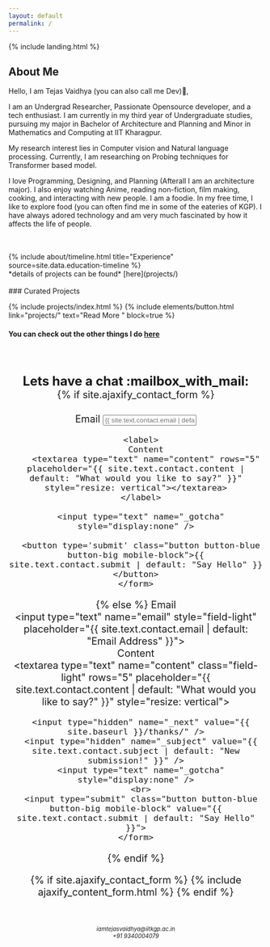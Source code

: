 ```yaml
---
layout: default
permalink: /
---
```

{% include landing.html %}

## **About Me**

Hello, I am Tejas Vaidhya (you can also call me Dev):wave:,

 I am an Undergrad Researcher, Passionate Opensource developer, and a tech enthusiast. I am currently in my third year of Undergraduate studies, pursuing my major in Bachelor of Architecture and Planning and Minor in Mathematics and Computing at IIT Kharagpur. 

My research interest lies in Computer vision and Natural language processing. Currently, I am researching on Probing techniques for Transformer based model.

I love Programming, Designing, and Planning (Afterall I am an architecture major). I also enjoy watching Anime, reading non-fiction, film making, cooking, and interacting with new people. I am a foodie. In my free time, I like to explore food (you can often find me in some of the eateries of KGP). I have always adored technology and am very much fascinated by how it affects the life of people.

<br>
<br>

<div class="row">
{% include about/timeline.html title="Experience" source=site.data.education-timeline %}
</div >
*details of projects can be found* [here](projects/)

<br>
<br>
### Curated Projects      

{% include projects/index.html %}
{% include elements/button.html link="projects/" text="Read More " block=true %}
#### You can check out the other things I do [here](Random/)



<br>
<br>
<br>




<div style="text-align: center;font-size:180%;">
<b> Lets have a chat :mailbox_with_mail:</b>
</div>

<div style="text-align: center;font-size:140%;">
  {% if site.ajaxify_contact_form %}
  <br>
  <br>
    <form class="form-stacked">
      <label>
        Email
        <input type="text" name="email" class="field-light" placeholder="{{ site.text.contact.email | default: "Email Address" }}">
      </label>
        <br>
    
      <label>
        Content
        <textarea type="text" name="content" rows="5" placeholder="{{ site.text.contact.content | default: "What would you like to say?" }}" style="resize: vertical"></textarea>
      </label>
    
      <input type="text" name="_gotcha" style="display:none" />
    
      <button type='submit' class="button button-blue button-big mobile-block">{{ site.text.contact.submit | default: "Say Hello" }}</button>
    </form>
  {% else %}
    <form action="https://formspree.io/myynpjpw" method="POST" class="form-stacked">
      <label >
        Email
        <br>
        <input type="text" name="email" style="field-light" placeholder="{{ site.text.contact.email | default: "Email Address" }}">
      </label>
      <br>
      <label>
        Content
        <br>
        <textarea type="text" name="content" class="field-light" rows="5" placeholder="{{ site.text.contact.content | default: "What would you like to say?" }}" style="resize: vertical"></textarea>
      </label>
    
      <input type="hidden" name="_next" value="{{ site.baseurl }}/thanks/" />
      <input type="hidden" name="_subject" value="{{ site.text.contact.subject | default: "New submission!" }}" />
      <input type="text" name="_gotcha" style="display:none" />
      <br>
      <input type="submit" class="button button-blue button-big mobile-block" value="{{ site.text.contact.submit | default: "Say Hello" }}">
    </form>
  {% endif %}

 {% if site.ajaxify_contact_form %}
  {% include ajaxify_content_form.html %}
{% endif %}

</div>

<br>
<br>
<div align="center" style="font-size: 80%">
	<i>iamtejasvaidhya@iitkgp.ac.in</i><br>
	<i>+91 9340004079</i>
</div>

